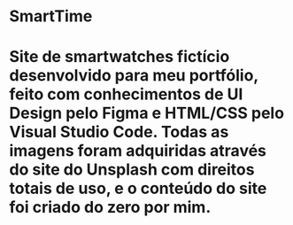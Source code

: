 <h1>SmartTime<h1>
Site de smartwatches fictício desenvolvido para meu portfólio, feito com conhecimentos de UI Design pelo Figma e HTML/CSS pelo Visual Studio Code. Todas as imagens foram adquiridas através do site do Unsplash com direitos totais de uso, e o conteúdo do site foi criado do zero por mim.
